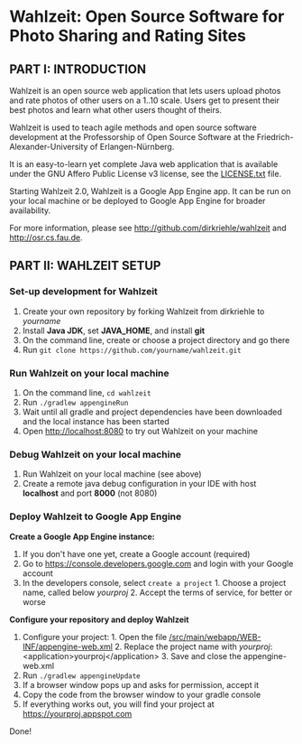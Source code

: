 # Wahlzeit: Open Source Software for Photo Sharing and Rating Sites



## PART I: INTRODUCTION

Wahlzeit is an open source web application that lets users upload photos and rate photos of other users on a 1..10 scale. Users get to present their best photos and learn what other users thought of theirs. 

Wahlzeit is used to teach agile methods and open source software development at the Professorship of Open Source Software at the Friedrich-Alexander-University of Erlangen-Nürnberg.

It is an easy-to-learn yet complete Java web application that is available under the GNU Affero Public License v3 license, see the [LICENSE.txt](/LICENSE.txt) file.

Starting Wahlzeit 2.0, Wahlzeit is a Google App Engine app. It can be run on your local machine or be deployed to Google App Engine for broader availability.

For more information, please see http://github.com/dirkriehle/wahlzeit and http://osr.cs.fau.de.



## PART II: WAHLZEIT SETUP

### Set-up development for Wahlzeit

  1. Create your own repository by forking Wahlzeit from dirkriehle to *yourname*
  2. Install **Java JDK**, set **JAVA_HOME**, and install **git**
  3. On the command line, create or choose a project directory and go there 
  4. Run ```git clone https://github.com/yourname/wahlzeit.git```


### Run Wahlzeit on your local machine
  1. On the command line, ```cd wahlzeit```
  2. Run ```./gradlew appengineRun```
  3. Wait until all gradle and project dependencies have been downloaded and the local instance has been started
  4. Open [http://localhost:8080](http://localhost:8080) to try out Wahlzeit on your machine


### Debug Wahlzeit on your local machine
  1. Run Wahlzeit on your local machine (see above)
  2. Create a remote java debug configuration in your IDE with host **localhost** and port **8000** (not 8080)


### Deploy Wahlzeit to Google App Engine

**Create a Google App Engine instance:**
  1. If you don't have one yet, create a Google account (required)
  2. Go to https://console.developers.google.com and login with your Google account
  3. In the developers console, select ```create a project```
    1. Choose a project name, called below *yourproj*
    2. Accept the terms of service, for better or worse

**Configure your repository and deploy Wahlzeit**
  1. Configure your project:
    1. Open the file [/src/main/webapp/WEB-INF/appengine-web.xml](/src/main/webapp/WEB-INF/appengine-web.xml)
    2. Replace the project name with *yourproj*: \<application\>yourproj\</application\>
    3. Save and close the appengine-web.xml
  2. Run ```./gradlew appengineUpdate```
  3. If a browser window pops up and asks for permission, accept it
  4. Copy the code from the browser window to your gradle console
  5. If everything works out, you will find your project at https://yourproj.appspot.com

Done!
